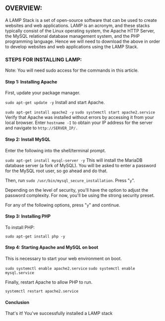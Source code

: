 ## OVERVIEW:

A LAMP Stack is a set of open-source software that can be used to create websites and web applications. LAMP is an acronym, and these stacks typically consist of the Linux operating system, the Apache HTTP Server, the MySQL relational database management system, and the PHP programming language.
Hence we will need to download the above in order to develop websites and web applications using the LAMP Stack.

### STEPS FOR INSTALLING LAMP:
Note: You will need sudo access for the commands in this article.

#### Step 1: Installing Apache
First, update your package manager.

`sudo apt-get update -y`
Install and start Apache.

`sudo apt-get install apache2 -y`
`sudo systemctl start apache2.service`
Verify that Apache was installed without errors by accessing it from your local browser. Enter `hostname -I` to obtain your IP address for the server and navigate to `http://SERVER_IP/.`



#### Step 2: Install MySQL
Enter the following into the shell/terminal prompt.

`sudo apt-get install mysql-server -y`
This will install the MariaDB database server (a fork of MySQL). You will be asked to enter a password for the MySQL root user, so go ahead and do that.

Then, run `sudo /usr/bin/mysql_secure_installation`. Press "`y`".

Depending on the level of security, you'll have the option to adjust the password complexity. For now, you'll be using the strong security preset.

For any of the following options, press "`y`" and continue.



#### Step 3: Installing PHP

To install PHP:

`sudo apt-get install php -y`



#### Step 4: Starting Apache and MySQL on boot

This is necessary to start your web environment on boot.

`sudo systemctl enable apache2.service`
`sudo systemctl enable mysql.service`

Finally, restart Apache to allow PHP to run.

`systemctl restart apache2.service`

#### Conclusion
That's it! You've successfully installed a LAMP stack




